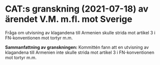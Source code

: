 # CAT:s granskning (2021-07-18) av ärendet V.M. m.fl. mot Sverige

Fråga om utvisning av klagandena till Armenien skulle strida mot artikel 3 i FN-konventionen mot tortyr m.m.

**Sammanfattning av granskningen:** Kommittén fann att en utvisning av klagandena till Armenien inte skulle strida mot artikel 3 i FN-konventionen mot tortyr m.m.
